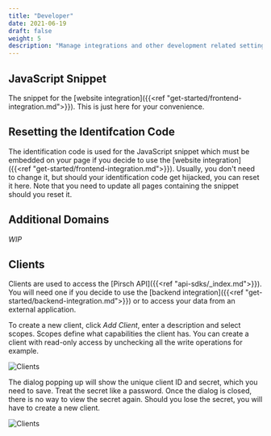 ```yaml
---
title: "Developer"
date: 2021-06-19
draft: false
weight: 5
description: "Manage integrations and other development related settings."
---
```


## JavaScript Snippet

The snippet for the [website integration]({{<ref "get-started/frontend-integration.md">}}). This is just here for your convenience.

## Resetting the Identifcation Code

The identification code is used for the JavaScript snippet which must be embedded on your page if you decide to use the [website integration]({{<ref "get-started/frontend-integration.md">}}). Usually, you don't need to change it, but should your identification code get hijacked, you can reset it here. Note that you need to update all pages containing the snippet should you reset it.

## Additional Domains

*WIP*

## Clients

Clients are used to access the [Pirsch API]({{<ref "api-sdks/_index.md">}}). You will need one if you decide to use the [backend integration]({{<ref "get-started/backend-integration.md">}}) or to access your data from an external application.

To create a new client, click *Add Client*, enter a description and select scopes. Scopes define what capabilities the client has. You can create a client with read-only access by unchecking all the write operations for example.

![Clients](/dashboard/create-client.png)

The dialog popping up will show the unique client ID and secret, which you need to save. Treat the secret like a password. Once the dialog is closed, there is no way to view the secret again. Should you lose the secret, you will have to create a new client.

![Clients](/dashboard/settings-client.png)
